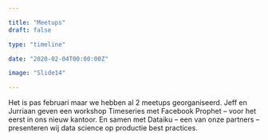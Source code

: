 ```yaml
---

title: "Meetups"
draft: false

type: "timeline"

date: "2020-02-04T00:00:00Z"

image: "Slide14"

---
```


Het is pas februari maar we hebben al 2 meetups georganiseerd. Jeff en Jurriaan geven een workshop Timeseries met Facebook Prophet – voor het eerst in ons nieuw kantoor. En samen met Dataiku – een van onze partners – presenteren wij data science op productie best practices.
